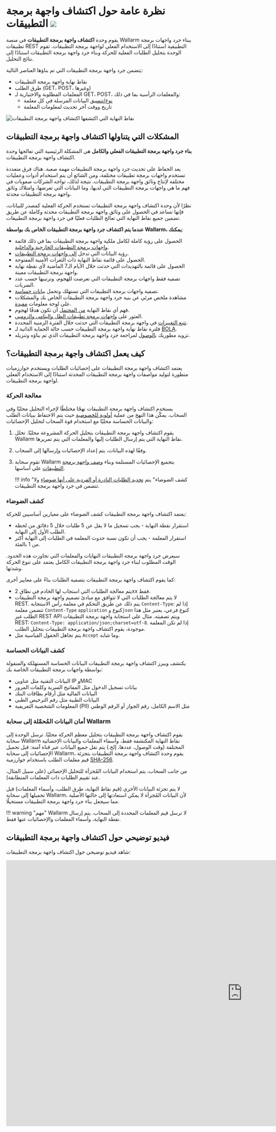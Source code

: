 # نظرة عامة حول اكتشاف واجهة برمجة التطبيقات <a href="../../about-wallarm/subscription-plans/#subscription-plans"><img src="../../images/api-security-tag.svg" style="border: none;"></a>

يقوم وحدة **اكتشاف واجهة برمجة التطبيقات** في منصة Wallarm ببناء جرد واجهات برمجة تطبيقات REST التطبيقية استنادًا إلى الاستخدام الفعلي لواجهة برمجة التطبيقات. تقوم الوحدة بتحليل الطلبات الفعلية للحركة وبناء جرد واجهة برمجة التطبيقات استنادًا إلى نتائج التحليل.

يتضمن جرد واجهة برمجة التطبيقات التي تم بناؤها العناصر التالية:

* نقاط نهاية واجهة برمجة التطبيقات
* طرق الطلب (GET، POST، وغيرها)
* المعلمات المطلوبة والاختيارية لـ GET، POST، والمعلمات الرأسية بما في ذلك:
    * [نوع/تنسيق](./exploring.md#format-and-data-type) البيانات المرسلة في كل معلمة
    * تاريخ ووقت آخر تحديث لمعلومات المعلمة

![نقاط النهاية التي اكتشفها اكتشاف واجهة برمجة التطبيقات](../images/about-wallarm-waf/api-discovery/discovered-api-endpoints.png)

## المشكلات التي يتناولها اكتشاف واجهة برمجة التطبيقات

**بناء جرد واجهة برمجة التطبيقات الفعلي والكامل** هي المشكلة الرئيسية التي تعالجها وحدة اكتشاف واجهة برمجة التطبيقات.

يعد الحفاظ على تحديث جرد واجهة برمجة التطبيقات مهمة صعبة. هناك فرق متعددة تستخدم واجهات برمجة تطبيقات مختلفة، ومن الشائع أن يتم استخدام أدوات وعمليات مختلفة لإنتاج وثائق واجهة برمجة التطبيقات. نتيجة لذلك، تواجه الشركات صعوبات في فهم ما هي واجهات برمجة التطبيقات التي لديها، وما البيانات التي تعرضها، وامتلاك وثائق واجهة برمجة التطبيقات محدثة.

نظرًا لأن وحدة اكتشاف واجهة برمجة التطبيقات تستخدم الحركة الفعلية كمصدر للبيانات، فإنها تساعد في الحصول على وثائق واجهة برمجة التطبيقات محدثة وكاملة عن طريق تضمين جميع نقاط النهاية التي تعالج الطلبات فعليًا في جرد واجهة برمجة التطبيقات.

**عندما يتم اكتشاف جرد واجهة برمجة التطبيقات الخاص بك بواسطة Wallarm، يمكنك**:

* الحصول على رؤية كاملة لكامل ملكية واجهة برمجة التطبيقات بما في ذلك قائمة [واجهات برمجة التطبيقات الخارجية والداخلية](exploring.md#distinguish-external-and-internal-apis).
* رؤية البيانات التي تدخل [إلى واجهات برمجة التطبيقات](exploring.md#viewing-endpoint-parameters).
* الحصول على قائمة نقاط النهاية ذات الثغرات الأمنية المفتوحة.
* الحصول على قائمة بالتهديدات التي حدثت خلال الأيام الـ7 الماضية لأي نقطة نهاية واجهة برمجة التطبيقات معينة.
* تصفية فقط واجهات برمجة التطبيقات التي تعرضت للهجوم، وترتيبها حسب عدد الضربات.
* تصفية واجهات برمجة التطبيقات التي تستهلك وتحمل [بيانات حساسة](#sensitive-data-detection).
* مشاهدة ملخص مرئي عن بنية جرد واجهة برمجة التطبيقات الخاص بك والمشكلات على لوحة معلومات [مفيدة](dashboard.md).
* فهم أي نقاط النهاية [من المحتمل](risk-score.md) أن تكون هدفًا لهجوم.
* العثور على [واجهات برمجة تطبيقات الظل واليتامى والزومبي](rogue-api.md).
* [تتبع التغييرات](track-changes.md) في واجهة برمجة التطبيقات التي حدثت خلال الفترة الزمنية المحددة.
* فلترة نقاط نهاية واجهة برمجة التطبيقات حسب حالة الحماية الذاتية لـ [BOLA](bola-protection.md).
* تزويد مطوريك [بالوصول](../user-guides/settings/users.md#user-roles) لمراجعة جرد واجهة برمجة التطبيقات الذي تم بناؤه وتنزيله.

## كيف يعمل اكتشاف واجهة برمجة التطبيقات؟

يعتمد اكتشاف واجهة برمجة التطبيقات على إحصائيات الطلبات ويستخدم خوارزميات متطورة لتوليد مواصفات واجهة برمجة التطبيقات المحدثة استنادًا إلى الاستخدام الفعلي لواجهة برمجة التطبيقات.

### معالجة الحركة

يستخدم اكتشاف واجهة برمجة التطبيقات نهجًا مختلطًا لإجراء التحليل محليًا وفي السحاب. يمكّن هذا النهج من عملية [أولوية للخصوصية](#security-of-data-uploaded-to-the-wallarm-cloud) حيث يتم الاحتفاظ ببيانات الطلب والبيانات الحساسة محليًا مع استخدام قوة السحاب لتحليل الإحصائيات:

1. يقوم اكتشاف واجهة برمجة التطبيقات بتحليل الحركة المشروعة محليًا. تحلل Wallarm نقاط النهاية التي يتم إرسال الطلبات إليها والمعلمات التي يتم تمريرها.
1. وفقًا لهذه البيانات، يتم إعداد الإحصائيات وإرسالها إلى السحاب.
1. تقوم سحابة Wallarm بتجميع الإحصائيات المستلمة وبناء [وصف واجهة برمجة التطبيقات](exploring.md) على أساسها.

    !!! info "كشف الضوضاء"
        يتم [تحديد الطلبات النادرة أو الفردية على أنها ضوضاء](#noise-detection) ولا تتضمن في جرد واجهة برمجة التطبيقات.

### كشف الضوضاء

يعتمد اكتشاف واجهة برمجة التطبيقات كشف الضوضاء على معيارين أساسيين للحركة:

* استقرار نقطة النهاية - يجب تسجيل ما لا يقل عن 5 طلبات خلال 5 دقائق من لحظة الطلب الأول إلى النهاية.
* استقرار المعلمة - يجب أن تكون نسبة حدوث المعلمة في الطلبات إلى النهاية أكثر من 1 بالمئة.

سيعرض جرد واجهة برمجة التطبيقات النهايات والمعلمات التي تجاوزت هذه الحدود. الوقت المطلوب لبناء جرد واجهة برمجة التطبيقات الكامل يعتمد على تنوع الحركة وشدتها.

كما يقوم اكتشاف واجهة برمجة التطبيقات بتصفية الطلبات بناءً على معايير أخرى:

* يتم معالجة الطلبات التي استجاب لها الخادم في نطاق 2xx فقط.
* لا يتم معالجة الطلبات التي لا تتوافق مع مبادئ تصميم واجهة برمجة التطبيقات REST. يتم ذلك عن طريق التحكم في معلمة رأس الاستجابة `Content-Type`: إذا لم تتضمن معلمة `Content-Type` `application` كنوع و`json` كنوع فرعي، يعتبر مثل هذا الطلب غير REST API ويتم تصفيته. مثال على استجابة واجهة برمجة التطبيقات REST: `Content-Type: application/json;charset=utf-8`. إذا لم تكن المعلمة موجودة، يقوم اكتشاف واجهة برمجة التطبيقات بتحليل الطلب.
* يتم تجاهل الحقول القياسية مثل `Accept` وما شابه.

### كشف البيانات الحساسة

يكتشف ويبرز اكتشاف واجهة برمجة التطبيقات البيانات الحساسة المستهلكة والمنقولة بواسطة واجهات برمجة التطبيقات الخاصة بك:

* البيانات التقنية مثل عناوين IP وMAC
* بيانات تسجيل الدخول مثل المفاتيح السرية وكلمات المرور
* البيانات المالية مثل أرقام بطاقات البنك
* البيانات الطبية مثل رقم الترخيص الطبي
* المعلومات الشخصية التعريفية (PII) مثل الاسم الكامل، رقم الجواز أو الرقم الوطني

### أمان البيانات المُحمّلة إلى سحابة Wallarm

يقوم اكتشاف واجهة برمجة التطبيقات بتحليل معظم الحركة محليًا. ترسل الوحدة إلى سحابة Wallarm نقاط النهاية المكتشفة فقط، وأسماء المعلمات والبيانات الإحصائية المختلفة (وقت الوصول، عددها، إلخ.) يتم نقل جميع البيانات عبر قناة آمنة: قبل تحميل الإحصائيات إلى سحابة Wallarm، يقوم وحدة اكتشاف واجهة برمجة التطبيقات بتجزئة قيم معلمات الطلب باستخدام خوارزمية [SHA-256](https://en.wikipedia.org/wiki/SHA-2).

من جانب السحاب، يتم استخدام البيانات المُجزأة للتحليل الإحصائي (على سبيل المثال، عند تقييم الطلبات ذات المعلمات المتطابقة).

لا يتم تجزئة البيانات الأخرى (قيم نقاط النهاية، طرق الطلب، وأسماء المعلمات) قبل تحميلها إلى سحابة Wallarm، لأن البيانات المُجزأة لا يمكن استعادتها إلى حالتها الأصلية مما سيجعل بناء جرد واجهة برمجة التطبيقات مستحيلًا.

!!! warning "مهم"
    Wallarm لا ترسل قيم المعلمات المحددة إلى السحاب. يتم إرسال نقطة النهاية، وأسماء المعلمات والإحصائيات عنها فقط.

## فيديو توضيحي حول اكتشاف واجهة برمجة التطبيقات

شاهد فيديو توضيحي حول اكتشاف واجهة برمجة التطبيقات:

<div class="video-wrapper">
  <iframe width="1280" height="720" src="https://www.youtube.com/embed/0bRHVtpWkJ8" frameborder="0" allow="accelerometer; autoplay; encrypted-media; gyroscope; picture-in-picture" allowfullscreen></iframe>
</div>